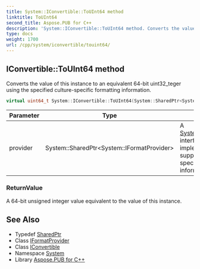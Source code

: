 ```yaml
---
title: System::IConvertible::ToUInt64 method
linktitle: ToUInt64
second_title: Aspose.PUB for C++
description: 'System::IConvertible::ToUInt64 method. Converts the value of this instance to an equivalent 64-bit uint32_teger using the specified culture-specific formatting information in C++.'
type: docs
weight: 1700
url: /cpp/system/iconvertible/touint64/
---
```

## IConvertible::ToUInt64 method


Converts the value of this instance to an equivalent 64-bit uint32_teger using the specified culture-specific formatting information.

```cpp
virtual uint64_t System::IConvertible::ToUInt64(System::SharedPtr<System::IFormatProvider> provider)=0
```


| Parameter | Type | Description |
| --- | --- | --- |
| provider | System::SharedPtr\<System::IFormatProvider\> | A [System::IFormatProvider](../../iformatprovider/) interface implementation that supplies culture-specific formatting information. |

### ReturnValue

A 64-bit unsigned integer value equivalent to the value of this instance.

## See Also

* Typedef [SharedPtr](../../sharedptr/)
* Class [IFormatProvider](../../iformatprovider/)
* Class [IConvertible](../)
* Namespace [System](../../)
* Library [Aspose.PUB for C++](../../../)
